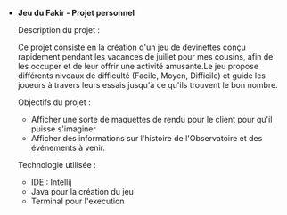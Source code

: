 
* **Jeu du Fakir - Projet personnel**

    Description du projet :
    
    Ce projet consiste en la création d'un jeu de devinettes conçu rapidement pendant les
    vacances de juillet pour mes cousins, afin de les occuper et de leur offrir une activité
    amusante.Le jeu propose différents niveaux de difficulté (Facile, Moyen, Difficile) et 
    guide les joueurs à travers leurs essais jusqu'à ce qu'ils trouvent le bon nombre.
    
    Objectifs du projet :

    - Afficher une sorte de maquettes de rendu pour le client pour qu'il puisse s'imaginer
    - Afficher des informations sur l'histoire de l'Observatoire et des événements à venir.

    Technologie utilisée :
    - IDE : Intellij
    - Java pour la création du jeu
    - Terminal pour l'execution

